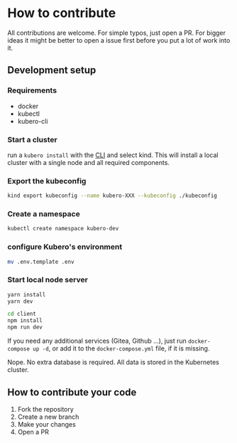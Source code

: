 # How to contribute

All contributions are welcome. For simple typos, just open a PR.
For bigger ideas it might be better to open a issue first before you put a lot of work into it.

## Development setup
### Requirements
- docker
- kubectl
- kubero-cli


### Start a cluster
run a `kubero install` with the [CLI](https://github.com/kubero-dev/kubero-cli/releases/latest) and select kind. This will install a local cluster with a single node and all required components.

### Export the kubeconfig
```bash
kind export kubeconfig --name kubero-XXX --kubeconfig ./kubeconfig
```

### Create a namespace
```bash
kubectl create namespace kubero-dev
```

### configure Kubero's environment
```bash
mv .env.template .env
```

### Start local node server
```bash
yarn install
yarn dev
```

```bash
cd client
npm install
npm run dev
```

If you need any additional services (Gitea, Github ...), just run `docker-compose up -d`, or add it to the `docker-compose.yml` file, if it is missing.

Nope. No extra database is required. All data is stored in the Kubernetes cluster.

## How to contribute your code

1. Fork the repository
2. Create a new branch
3. Make your changes
4. Open a PR